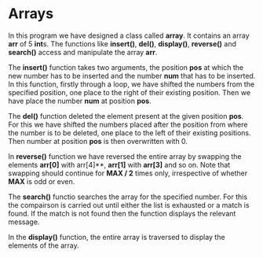 # Arrays 

In this program we have designed a class called **array**. It contains an array **arr** of 5 **int**s. The functions like **insert()**, **del()**, **display()**, **reverse()** and **search()** access and manipulate the array **arr**.

The **insert()** function takes two arguments, the position **pos** at which the new number has to be inserted and the number **num** that has to be inserted. In this function, firstly through a loop, we have shifted the numbers from the specified position, one place to the right of their existing position. Then we have place the number **num** at position **pos**.

The **del()** function deleted the element present at the given position **pos**. For this we have shifted the numbers placed after the position from where the number is to be deleted, one place to the left of their existing positions. Then number at position **pos** is then overwritten with 0.

In **reverse()** function we have reversed the entire array by swapping the elements **arr[0]** with arr[4]**, **arr[1]** with **arr[3]** and so on. Note that swapping should continue for **MAX / 2** times only, irrespective of whether **MAX** is odd or even.

The **search()** functio searches the array for the specified number. For this the compairson is carried out until either the list is exhausted or a match is found. If the match is not found then the function displays the relevant message.

In the **display()** function, the entire array is traversed to display the elements of the array.
